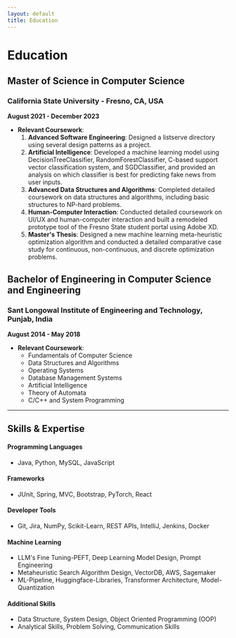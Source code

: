 ```yaml
---
layout: default
title: Education
---
```


# Education

## Master of Science in Computer Science
### California State University - Fresno, CA, USA
**August 2021 - December 2023**

- **Relevant Coursework**:
  1. **Advanced Software Engineering**: Designed a listserve directory using several design patterns as a project.
  2. **Artificial Intelligence**: Developed a machine learning model using DecisionTreeClassifier, RandomForestClassifier, C-based support vector classification system, and SGDClassifier, and provided an analysis on which classifier is best for predicting fake news from user inputs.
  3. **Advanced Data Structures and Algorithms**: Completed detailed coursework on data structures and algorithms, including basic structures to NP-hard problems.
  4. **Human-Computer Interaction**: Conducted detailed coursework on UI/UX and human-computer interaction and built a remodeled prototype tool of the Fresno State student portal using Adobe XD.
  5. **Master's Thesis**: Designed a new machine learning meta-heuristic optimization algorithm and conducted a detailed comparative case study for continuous, non-continuous, and discrete optimization problems.

## Bachelor of Engineering in Computer Science and Engineering
### Sant Longowal Institute of Engineering and Technology, Punjab, India
**August 2014 - May 2018**

- **Relevant Coursework**:
  - Fundamentals of Computer Science
  - Data Structures and Algorithms
  - Operating Systems
  - Database Management Systems
  - Artificial Intelligence
  - Theory of Automata
  - C/C++ and System Programming

---

## Skills & Expertise

#### Programming Languages
- Java, Python, MySQL, JavaScript

#### Frameworks
- JUnit, Spring, MVC, Bootstrap, PyTorch, React

#### Developer Tools
- Git, Jira, NumPy, Scikit-Learn, REST APIs, IntelliJ, Jenkins, Docker

#### Machine Learning
- LLM's Fine Tuning-PEFT, Deep Learning Model Design, Prompt Engineering
- Metaheuristic Search Algorithm Design, VectorDB, AWS, Sagemaker
- ML-Pipeline, Huggingface-Libraries, Transformer Architecture, Model-Quantization

#### Additional Skills
- Data Structure, System Design, Object Oriented Programming (OOP)
- Analytical Skills, Problem Solving, Communication Skills

